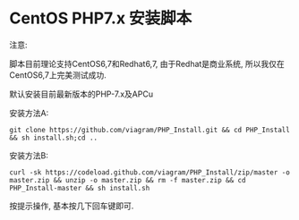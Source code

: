 # CentOS PHP7.x 安装脚本


注意: 

  脚本目前理论支持CentOS6,7和Redhat6,7, 由于Redhat是商业系统, 所以我仅在CentOS6,7上完美测试成功.
  
默认安装目前最新版本的PHP-7.x及APCu

安装方法A:

    git clone https://github.com/viagram/PHP_Install.git && cd PHP_Install && sh install.sh;cd ..

安装方法B:

    curl -sk https://codeload.github.com/viagram/PHP_Install/zip/master -o master.zip && unzip -o master.zip && rm -f master.zip && cd PHP_Install-master && sh install.sh

按提示操作, 基本按几下回车键即可.
